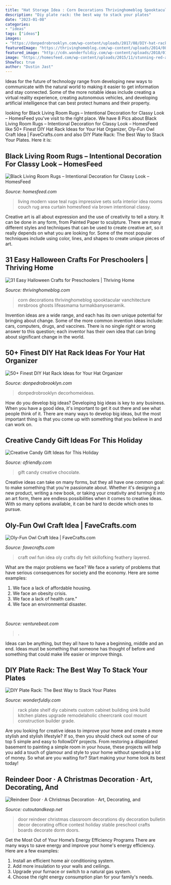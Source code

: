 ```yaml
---
title: "Hat Storage Idea : Corn Decorations Thrivinghomeblog Spooktacular Vanchitecture Mrsbroos Ghosts Lifeasmama Turmakbanyoseramik"
description: "Diy plate rack: the best way to stack your plates"
date: "2023-01-08"
categories:
- "ideas"
tags: ["ideas"]
images:
- "https://donpedrobrooklyn.com/wp-content/uploads/2017/08/DIY-hat-rack-and-storage-ideas-DIY-hat-rack_19.jpg"
featuredImage: "https://thrivinghomeblog.com/wp-content/uploads/2014/08/halloween-craft-idea-for-preschoolers.jpg"
featured_image: "http://cdn.wonderfuldiy.com/wp-content/uploads/2018/01/Over-the-sink-plate-rack.jpeg"
image: "https://homesfeed.com/wp-content/uploads/2015/11/stunning-red-and-white-living-room-design-idea-with-black-area-rug-and-red-cushions-and-pottery-and-red-curtain-and-white-siding.jpg"
ShowToc: true
author: "Dustin Jast"
---
```



Ideas for the future of technology range from developing new ways to communicate with the natural world to making it easier to get information and stay connected. Some of the more notable ideas include creating a virtual reality experience, creating autonomous vehicles, and developing artificial intelligence that can best protect humans and their property.

	

		
looking for Black Living Room Rugs – Intentional Decoration for Classy Look – HomesFeed you've visit to the right place. We have 8 Pics about Black Living Room Rugs – Intentional Decoration for Classy Look – HomesFeed like 50+ Finest DIY Hat Rack Ideas for Your Hat Organizer, Oly-Fun Owl Craft Idea | FaveCrafts.com and also DIY Plate Rack: The Best Way to Stack Your Plates. Here it is:
		
    
## Black Living Room Rugs – Intentional Decoration For Classy Look – HomesFeed

<img loading=lazy src="https://homesfeed.com/wp-content/uploads/2015/11/stunning-red-and-white-living-room-design-idea-with-black-area-rug-and-red-cushions-and-pottery-and-red-curtain-and-white-siding.jpg" onerror="this.onerror=null;this.src='https://tse3.mm.bing.net/th?id=OIP.iB0lkuxsGJfhP1JGq7KybAHaEg&amp;pid=15.1';" alt="Black Living Room Rugs – Intentional Decoration for Classy Look – HomesFeed">

_Source: homesfeed.com_

>living modern vase teal rugs impressive sets sofa interior idea rooms couch rug area curtain homesfeed via brown intentional classy. 

	

Creative art is all about expression and the use of creativity to tell a story. It can be done in any form, from Painted Paper to sculpture. There are many different styles and techniques that can be used to create creative art, so it really depends on what you are looking for. Some of the most popular techniques include using color, lines, and shapes to create unique pieces of art.

    
## 31 Easy Halloween Crafts For Preschoolers | Thriving Home

<img loading=lazy src="https://thrivinghomeblog.com/wp-content/uploads/2014/08/halloween-craft-idea-for-preschoolers.jpg" onerror="this.onerror=null;this.src='https://tse3.mm.bing.net/th?id=OIP.5x8HMORLFvn8S7Ftc0YLWwHaFV&amp;pid=15.1';" alt="31 Easy Halloween Crafts for Preschoolers | Thriving Home">

_Source: thrivinghomeblog.com_

>corn decorations thrivinghomeblog spooktacular vanchitecture mrsbroos ghosts lifeasmama turmakbanyoseramik. 

	

Invention ideas are a wide range, and each has its own unique potential for bringing about change. Some of the more common invention ideas include: cars, computers, drugs, and vaccines. There is no single right or wrong answer to this question; each inventor has their own idea that can bring about significant change in the world.

    
## 50+ Finest DIY Hat Rack Ideas For Your Hat Organizer

<img loading=lazy src="https://donpedrobrooklyn.com/wp-content/uploads/2017/08/DIY-hat-rack-and-storage-ideas-DIY-hat-rack_19.jpg" onerror="this.onerror=null;this.src='https://tse4.mm.bing.net/th?id=OIP.BtOKStBjtQdxojtjQSUrOgAAAA&amp;pid=15.1';" alt="50+ Finest DIY Hat Rack Ideas for Your Hat Organizer">

_Source: donpedrobrooklyn.com_

>donpedrobrooklyn decorhomeideas. 

	

How do you develop big ideas?
Developing big ideas is key to any business. When you have a good idea, it's important to get it out there and see what people think of it. There are many ways to develop big ideas, but the most important thing is that you come up with something that you believe in and can work on.

    
## Creative Candy Gift Ideas For This Holiday

<img loading=lazy src="https://ofriendly.com/wp-content/uploads/2016/11/creative-candy-gift-ideas/15-creative-candy-gift-ideas.jpg" onerror="this.onerror=null;this.src='https://tse1.mm.bing.net/th?id=OIP.IaqoI5iyEkE75R4vdq2qTQHaLH&amp;pid=15.1';" alt="Creative Candy Gift Ideas for This Holiday">

_Source: ofriendly.com_

>gift candy creative chocolate. 

	

Creative ideas can take on many forms, but they all have one common goal: to make something that you're passionate about. Whether it's designing a new product, writing a new book, or taking your creativity and turning it into an art form, there are endless possibilities when it comes to creative ideas. With so many options available, it can be hard to decide which ones to pursue.

    
## Oly-Fun Owl Craft Idea | FaveCrafts.com

<img loading=lazy src="http://irepo.primecp.com/2016/01/252331/Oly-Fun-Owl-Craft-Idea_ExtraLarge1000_ID-1378337.jpg?v=1378337" onerror="this.onerror=null;this.src='https://tse4.mm.bing.net/th?id=OIP.nqs2EwrcXtppcsNUQpR5UwHaFI&amp;pid=15.1';" alt="Oly-Fun Owl Craft Idea | FaveCrafts.com">

_Source: favecrafts.com_

>craft owl fun idea oly crafts diy felt skillofking feathery layered. 

	

What are the major problems we face?
We face a variety of problems that have serious consequences for society and the economy. Here are some examples:
1. We face a lack of affordable housing. 
2. We face an obesity crisis. 
3. We face a lack of health care." 
4. We face an environmental disaster.

    
## 

<img loading=lazy src="https://venturebeat.com/wp-content/uploads/2019/06/shopify-fullfilment-network.png" onerror="this.onerror=null;this.src='https://tse1.mm.bing.net/th?id=OIP.fmKUGeCjVcXOPqKzqQ_hWQHaDM&amp;pid=15.1';" alt="">

_Source: venturebeat.com_

>. 

	

Ideas can be anything, but they all have to have a beginning, middle and an end. Ideas must be something that someone has thought of before and something that could make life easier or improve things.

    
## DIY Plate Rack: The Best Way To Stack Your Plates

<img loading=lazy src="http://cdn.wonderfuldiy.com/wp-content/uploads/2018/01/Over-the-sink-plate-rack.jpeg" onerror="this.onerror=null;this.src='https://tse3.mm.bing.net/th?id=OIP.PBZdTKZRMUS_cGSKJYIcPwHaFj&amp;pid=15.1';" alt="DIY Plate Rack: The Best Way to Stack Your Plates">

_Source: wonderfuldiy.com_

>rack plate shelf diy cabinets custom cabinet building sink build kitchen plates upgrade remodelaholic cheercrank cool mount construction builder grade. 

	

Are you looking for creative ideas to improve your home and create a more stylish and stylish lifestyle? If so, then you should check out some of our top 5 simple and easy to followDIY projects. From restoring a dilapidated basement to painting a simple room in your house, these projects will help you add a touch of glamour and style to your home without spending a lot of money. So what are you waiting for? Start making your home look its best today!

    
## Reindeer Door · A Christmas Decoration · Art, Decorating, And

<img loading=lazy src="http://images.coplusk.net/project_images/142001/image/full_DSC09552.jpg" onerror="this.onerror=null;this.src='https://tse2.mm.bing.net/th?id=OIP.QVAgKz96k6q7IFY8AwAFhAHaJ4&amp;pid=15.1';" alt="Reindeer Door · A Christmas Decoration · Art, Decorating, and">

_Source: cutoutandkeep.net_

>door reindeer christmas classroom decorations diy decoration bulletin decor decorating office contest holiday stable preschool crafts boards decorate dorm doors. 

	

Get the Most Out of Your Home’s Energy Efficiency Programs
There are many ways to save energy and improve your home's energy efficiency. Here are a few examples:
1. Install an efficient home air conditioning system.
2. Add more insulation to your walls and ceilings.
3. Upgrade your furnace or switch to a natural gas system.
4. Choose the right energy consumption plan for your family's needs.

